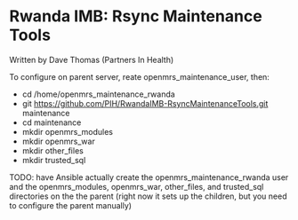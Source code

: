 # Rwanda IMB:  Rsync Maintenance Tools

Written by Dave Thomas (Partners In Health)

To configure on parent server, reate openmrs_maintenance_user, then:

* cd /home/openmrs_maintenance_rwanda
* git https://github.com/PIH/RwandaIMB-RsyncMaintenanceTools.git maintenance
* cd maintenance
* mkdir openmrs_modules
* mkdir openmrs_war
* mkdir other_files
* mkdir trusted_sql

TODO: have Ansible actually create the openmrs_maintenance_rwanda user and the openmrs_modules, openmrs_war, other_files, and trusted_sql directories on the the parent (right now it sets up the children, but you need to configure the parent manually)

